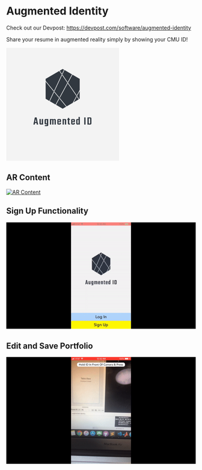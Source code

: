 # Augmented Identity

Check out our Devpost: https://devpost.com/software/augmented-identity

Share your resume in augmented reality simply by showing your CMU ID!

<img src="https://github.com/EdwardLu2018/augmented-identity/blob/master/logo/logo.png" alt="image link" width="300" height="300">

## AR Content
<a href="https://www.youtube.com/watch?v=DOVoh9fPK0s">
  <img src="http://i.freegifmaker.me/1/5/5/4/0/0/15540080862598766.gif?1554008098" alt="AR Content" width="600">
<a/>

## Sign Up Functionality
![sign up gif](gifs/sign-up.gif)

## Edit and Save Portfolio
![edit Portfolio gif](gifs/edit-portfolio.gif)
